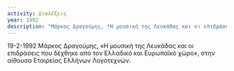 ```yaml
---
activity: Διαλέξεις
year: 1992
description: "Μάρκος Δραγούμης, *Η μουσική της Λευκάδας και οι επιδράσεις που δέχτηκε από τον ελλαδικό και ευρωπαϊκό χώρο,* Αθήνα 19 Φεβρουαρίου 1992."
---
```

19-2-1992 Μάρκος Δραγούμης, «Η μουσική της Λευκάδας και οι επιδράσεις που δέχθηκε από τον Ελλαδικό και Ευρωπαϊκό χώρο», στην αίθουσα Εταιρείας Ελλήνων Λογοτεχνών.

